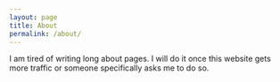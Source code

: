 ```yaml
---
layout: page
title: About
permalink: /about/
---
```


I am tired of writing long about pages. I will do it once this website gets more traffic or someone specifically asks me to do so.